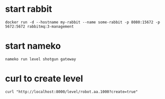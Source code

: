 # start rabbit
```
docker run -d --hostname my-rabbit --name some-rabbit -p 8080:15672 -p 5672:5672 rabbitmq:3-management
```

# start nameko
```
nameko run level shotgun gateway
```

# curl to create level
```
curl "http://localhost:8000/level/robot.aa.1000?create=true"
```